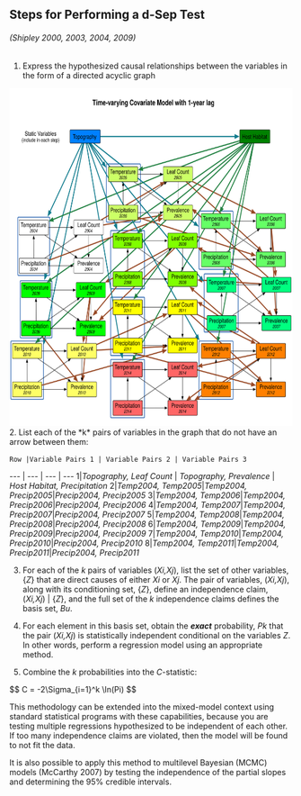 ## Steps for Performing a d-Sep Test
###### (Shipley 2000, 2003, 2004, 2009)

1. Express the hypothesized causal relationships between the variables in the form of a directed acyclic graph
<img src="CH2_DAG.svg" width="600px" height="600px">
2. List each of the *k* pairs of variables in the graph that do not have an arrow between them:

	Row |Variable Pairs 1 | Variable Pairs 2 | Variable Pairs 3
--- | --- | --- | ---
1|*Topography, Leaf Count* | *Topography, Prevalence* | *Host Habitat, Precipitation*
2|*Temp2004, Temp2005*|*Temp2004, Precip2005*|*Precip2004, Precip2005*
3|*Temp2004, Temp2006*|*Temp2004, Precip2006*|*Precip2004, Precip2006*
4|*Temp2004, Temp2007*|*Temp2004, Precip2007*|*Precip2004, Precip2007*
5|*Temp2004, Temp2008*|*Temp2004, Precip2008*|*Precip2004, Precip2008*
6|*Temp2004, Temp2009*|*Temp2004, Precip2009*|*Precip2004, Precip2009*
7|*Temp2004, Temp2010*|*Temp2004, Precip2010*|*Precip2004, Precip2010*
8|*Temp2004, Temp2011*|*Temp2004, Precip2011*|*Precip2004, Precip2011*


3. For each of the *k* pairs of variables (*Xi,Xj*), list the set of other variables, {*Z*} that are direct causes of either *Xi* or *Xj*. The pair of variables, (*Xi,Xj*), along with its conditioning set, {*Z*}, define an independence claim, (*Xi,Xj*) | {*Z*}, and the full set of the *k* independence claims defines the basis set, *Bu*. 

4. For each element in this basis set, obtain the _**exact**_ probability, *Pk* that the pair (*Xi,Xj*) is statistically independent conditional on the variables *Z*. In other words, perform a regression model using an appropriate method.

5. Combine the *k* probabilities into the *C*-statistic:

$$
C = -2\Sigma_\{i=1}\^k \ln(Pi)
$$ 




This methodology can be extended into the mixed-model context using standard statistical programs with these capabilities, because you are testing multiple regressions hypothesized to be independent of each other. If too many independence claims are violated, then the model will be found to not fit the data.

It is also possible to apply this method to multilevel Bayesian (MCMC) models (McCarthy 2007) by testing the independence of the partial slopes and determining the 95% credible intervals.



